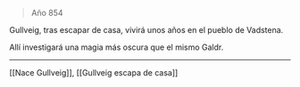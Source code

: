 > Año 854

Gullveig, tras escapar de casa, vivirá unos años en el pueblo de Vadstena.

Allí investigará una magia más oscura que el mismo Galdr.

---

[[Nace Gullveig]], [[Gullveig escapa de casa]]